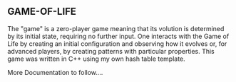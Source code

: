 GAME-OF-LIFE
------------

The "game" is a zero-player game meaning that its volution is determined by its initial state, requiring no further input. 
One interacts with the Game of Life by creating an initial configuration and observing how it evolves or, for advanced players, 
by creating patterns with particular properties. This game was written in C++ using my own hash table template.

More Documentation to follow....